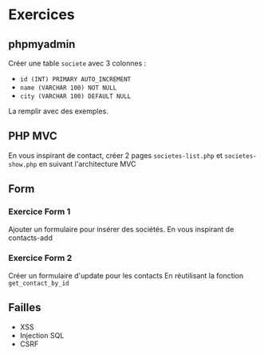 # Exercices

## phpmyadmin

Créer une table `societe` avec 3 colonnes :

- `id (INT) PRIMARY AUTO_INCREMENT`
- `name (VARCHAR 100) NOT NULL`
- `city (VARCHAR 100) DEFAULT NULL`

La remplir avec des exemples.

## PHP MVC

En vous inspirant de contact, créer 2 pages `societes-list.php` et `societes-show.php` en suivant l'architecture MVC

## Form

### Exercice Form 1

Ajouter un formulaire pour insérer des sociétés.
En vous inspirant de contacts-add

### Exercice Form 2

Créer un formulaire d'update pour les contacts
En réutilisant la fonction `get_contact_by_id`

## Failles

- XSS
- Injection SQL
- CSRF
